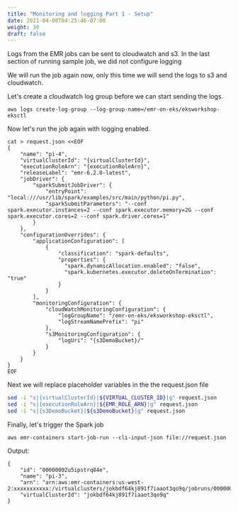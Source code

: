 ```yaml
---
title: "Monitoring and logging Part 1 - Setup"
date: 2021-04-08T04:25:46-07:00
weight: 30
draft: false
---
```


Logs from the EMR jobs can be sent to cloudwatch and s3. In the last section of running sample job, we did not configure logging

We will run the job again now, only this time we will send the logs to s3 and cloudwatch.

Let's create a cloudwatch log group before we can start sending the logs.

```
aws logs create-log-group --log-group-name=/emr-on-eks/eksworkshop-eksctl

```

Now let's run the job again with logging enabled.

```
cat > request.json <<EOF 
{
    "name": "pi-4",
    "virtualClusterId": "{virtualClusterId}",
    "executionRoleArn": "{executionRoleArn}",
    "releaseLabel": "emr-6.2.0-latest",
    "jobDriver": {
        "sparkSubmitJobDriver": {
            "entryPoint": "local:///usr/lib/spark/examples/src/main/python/pi.py",
            "sparkSubmitParameters": "--conf spark.executor.instances=2 --conf spark.executor.memory=2G --conf spark.executor.cores=2 --conf spark.driver.cores=1"
        }
    },
    "configurationOverrides": {
        "applicationConfiguration": [
            {
                "classification": "spark-defaults",
                "properties": {
                  "spark.dynamicAllocation.enabled": "false",
                  "spark.kubernetes.executor.deleteOnTermination": "true"
                }
            }
        ],
        "monitoringConfiguration": {
            "cloudWatchMonitoringConfiguration": {
                "logGroupName": "/emr-on-eks/eksworkshop-eksctl",
                "logStreamNamePrefix": "pi"
            },
            "s3MonitoringConfiguration": {
                "logUri": "{s3DemoBucket}/"
            }
        }
    }
}
EOF

```

Next we will replace placeholder variables in the the request.json file
```sh
sed -i "s|{virtualClusterId}|${VIRTUAL_CLUSTER_ID}|g" request.json
sed -i "s|{executionRoleArn}|${EMR_ROLE_ARN}|g" request.json
sed -i "s|{s3DemoBucket}|${s3DemoBucket}|g" request.json
```

Finally, let's trigger the Spark job
```
aws emr-containers start-job-run --cli-input-json file://request.json
```



Output:

```
{
    "id": "00000002u5ipstrq84e",
    "name": "pi-3",
    "arn": "arn:aws:emr-containers:us-west-2:xxxxxxxxxxx:/virtualclusters/jokbdf64kj891f7iaaot3qo9q/jobruns/00000002u5ipstrq84e",
    "virtualClusterId": "jokbdf64kj891f7iaaot3qo9q"
}
```





